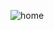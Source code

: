 ![home](https://user-images.githubusercontent.com/56549800/146352293-491f4a9c-b011-4d68-857f-e60febba6b8b.png)
